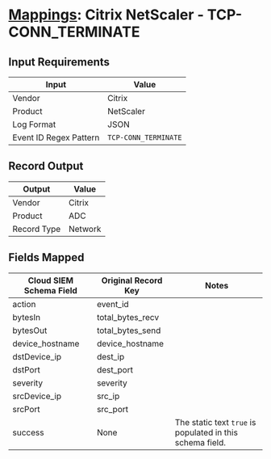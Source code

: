 # [Mappings](README.md): Citrix NetScaler - TCP-CONN_TERMINATE

## Input Requirements

|Input|Value|
|-----|-----|
|Vendor|Citrix|
|Product|NetScaler|
|Log Format|JSON|
|Event ID Regex Pattern|`TCP-CONN_TERMINATE`|

## Record Output

|Output|Value|
|------|-----|
|Vendor|Citrix|
|Product|ADC|
|Record Type|Network|

## Fields Mapped

|Cloud SIEM Schema Field|Original Record Key|Notes|
|-----------------------|-------------------|-----|
|action|event_id||
|bytesIn|total_bytes_recv||
|bytesOut|total_bytes_send||
|device_hostname|device_hostname||
|dstDevice_ip|dest_ip||
|dstPort|dest_port||
|severity|severity||
|srcDevice_ip|src_ip||
|srcPort|src_port||
|success|None|The static text `true` is populated in this schema field.|

